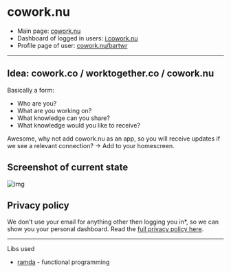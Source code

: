# cowork.nu

- Main page: [cowork.nu](https://cowork.nu)
- Dashboard of logged in users: [i.cowork.nu](https://i.cowork.nu)
- Profile page of user: [cowork.nu/bartwr](https://cowork.nu/bartwr)

____

## Idea: cowork.co / worktogether.co / cowork.nu

Basically a form:

- Who are you?
- What are you working on?
- What knowledge can you share?
- What knowledge would you like to receive?

Awesome, why not add cowork.nu as an app, so you will receive updates if we see a relevant connection? -> Add to your homescreen.

## Screenshot of current state

![img](http://bartroorda.nl/upimg/201512-jkd897j3/s-20160612-174350.png)

## Privacy policy

We don't use your email for anything other then logging you in*, so we can show you your personal dashboard. Read the [full privacy policy here](..).

____

Libs used

- [ramda](http://ramdajs.com/) - functional programming
